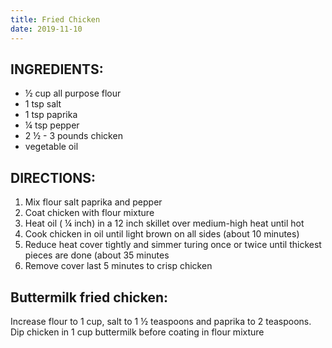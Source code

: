 ```yaml
---
title: Fried Chicken
date: 2019-11-10
---
```


## INGREDIENTS:

* ½ cup all purpose flour
* 1 tsp salt
* 1 tsp paprika
* ¼ tsp pepper
* 2 ½ - 3 pounds chicken
* vegetable oil

## DIRECTIONS:

1.	Mix flour salt paprika and pepper
2.	Coat chicken with flour mixture
3.	Heat oil ( ¼ inch) in a 12 inch skillet over medium-high heat until hot
4.	Cook chicken in oil until light brown on all sides (about 10 minutes)
5.	Reduce heat cover tightly and simmer turing once or twice until thickest pieces are done (about 35 minutes
6.	Remove cover last 5 minutes to crisp chicken

## Buttermilk fried chicken:
Increase flour to 1 cup, salt to 1 ½ teaspoons and paprika to 2 teaspoons.  Dip chicken in 1 cup buttermilk before coating in flour mixture
